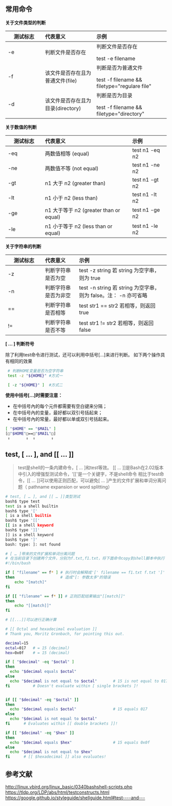## 常用命令
<style>
table th:first-of-type {
	width: 100px;
}
</style>

**关于文件类型的判断**

测试标志|代表意义|示例
--|:--|:--
-e	|判断文件是否存在|判断文件是否存在</p>test -e filename
-f	|该文件是否存在且为普通文件(file)|判断是否为普通文件</p>test -f filename && filetype="regulare file"
-d	|该文件是否存在且为目录(directory)|判断是否为目录</p>test -f filename && filetype="directory"

**关于数值的判断**

测试标志|代表意义|示例
--|:--|:--
-eq| 两数值相等 (equal)|test n1 -eq n2
-ne| 两数值不等 (not equal)|test n1 -ne n2
-gt| n1 大于 n2 (greater than)|test n1 -gt n2
-lt| n1 小于 n2 (less than)|test n1 -lt n2
-ge| n1 大于等于 n2 (greater than or equal)|test n1 -ge n2
-le| n1 小于等于 n2 (less than or equal)|test n1 -le n2

**关于字符串的判断**

测试标志|代表意义|示例
--|:--|:--
-z |判断字符串是否为空|test -z string 若 string 为空字串，则为 true
-n |判断字符串是否为非空|test -n string 若 string 为空字串，则为 false。注： -n 亦可省略
== |判断字符串是否相等|test str1 == str2	若相等，则返回 true
!= |判断字符串是否不等|test str1 != str2 若相等，则返回 false

**[ ... ] 判断符号**

除了利用test命令进行测试，还可以利用中括号[...]来进行判断。
如下两个操作具有相同的效果
```bash
 # 判断HOME变量是否为空字符串
 test -z "${HOME}" #方式一

 [ -z "${HOME}" ]  #方式二

```

**使用中括号[...]时需要注意：**

- 在中括号內的每个元件都需要有空白键来分隔；
- 在中括号內的变量，最好都以双引号括起来；
- 在中括号內的常量，最好都以单或双引号括起来。

```bash
[ "$HOME" == "$MAIL" ]
[□"$HOME"□==□"$MAIL"□]
 ↑       ↑  ↑       ↑
```

## test, [ … ], and [[ … ]]

> test是shell的一条内建命令，[ … ]和test等效。
> [[ … ]]是Bash在2.02版本中引入的增强型测试命令，'[['是一个关键字，不是shell命令
> 相比于test命令，[[ … ]]可以使用正则匹配，可以避免[ … ]产生的文件扩展和单词分离问题（
> pathname expansion or word splitting）

```bash
# test, [ … ], and [[ … ]]类型测试
bash$ type test
test is a shell builtin
bash$ type '['
[ is a shell builtin
bash$ type '[['
[[ is a shell keyword
bash$ type ']]'
]] is a shell keyword
bash$ type ']'
bash: type: ]: not found
```

```bash
# [ … ]带来的文件扩展和单词分离问题
# 在当前目录下创建两个文件，分别为f.txt,f1.txt，将下面命令copy到shell脚本中执行
#!/bin/bash

if [ "filename" == f* ] # 执行时会解释成'[' filename == f1.txt f.txt ']'
then                    # 造成"[: 参数太多"的错误
    echo "[match]"
fi

if [[ "filename" == f* ]] # 正则匹配结果输出"[[match]]"
then
    echo "[[match]]"
fi

```

```bash
# [[...]]可以进行正确计算

# [[ Octal and hexadecimal evaluation ]]
# Thank you, Moritz Gronbach, for pointing this out.

decimal=15
octal=017   # = 15 (decimal)
hex=0x0f    # = 15 (decimal)

if [ "$decimal" -eq "$octal" ]
then
  echo "$decimal equals $octal"
else
  echo "$decimal is not equal to $octal"       # 15 is not equal to 017
fi          # Doesn't evaluate within [ single brackets ]!


if [[ "$decimal" -eq "$octal" ]]
then
  echo "$decimal equals $octal"                # 15 equals 017
else
  echo "$decimal is not equal to $octal"
fi      # Evaluates within [[ double brackets ]]!

if [[ "$decimal" -eq "$hex" ]]
then
  echo "$decimal equals $hex"                  # 15 equals 0x0f
else
  echo "$decimal is not equal to $hex"
fi      # [[ $hexadecimal ]] also evaluates!
```

## 参考文献
http://linux.vbird.org/linux_basic/0340bashshell-scripts.php
https://tldp.org/LDP/abs/html/testconstructs.html
https://google.github.io/styleguide/shellguide.html#test----and---

